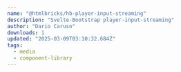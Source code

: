 ```yaml
---
name: "@htmlbricks/hb-player-input-streaming"
description: "Svelte-Bootstrap player-input-streaming"
author: "Dario Caruso"
downloads: 1
updated: "2025-03-09T03:10:32.684Z"
tags: 
  - media
  - component-library
---
```

